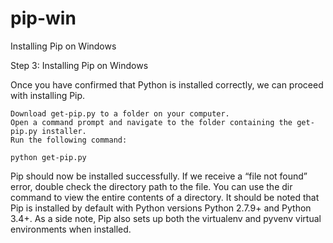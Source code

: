 # pip-win
Installing Pip on Windows


Step 3: Installing Pip on Windows

Once you have confirmed that Python is installed correctly, we can proceed with installing Pip.

    Download get-pip.py to a folder on your computer.
    Open a command prompt and navigate to the folder containing the get-pip.py installer.
    Run the following command:
```
python get-pip.py
```
Pip should now be installed successfully. If we receive a “file not found” error, double check the directory path to the file. 
You can use the dir command to view the entire contents of a directory. It should be noted that Pip is installed by default with 
Python versions Python 2.7.9+ and Python 3.4+. As a side note, Pip also sets up both the virtualenv and pyvenv virtual environments when installed.
